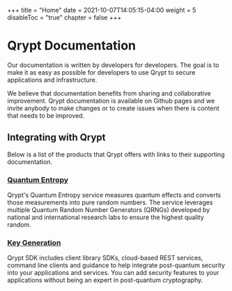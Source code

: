 +++
title = "Home"
date = 2021-10-07T14:05:15-04:00
weight = 5
disableToc = "true"
chapter = false
+++

# Qrypt Documentation

Our documentation is written by developers for developers. The goal is to make it as easy as possible for developers to use Qrypt to secure applications and infrastructure.

We believe that documentation benefits from sharing and collaborative improvement. Qrypt documentation is available on Github pages and we invite anybody to make changes or to create issues when there is content that needs to be improved.

## Integrating with Qrypt

Below is a list of the products that Qrypt offers with links to their supporting documentation.

### [Quantum Entropy](/eaas/)

Qrypt's Quantum Entropy service measures quantum effects and converts those measurements into pure random numbers. The service leverages multiple Quantum Random Number Generators (QRNGs) developed by national and international research labs to ensure the highest quality random.

### [Key Generation](sdk/)

Qrypt SDK includes client library SDKs, cloud-based REST services, command line clients and guidance to help integrate post-quantum security into your applications and services. You can add security features to your applications without being an expert in post-quantum cryptography.
